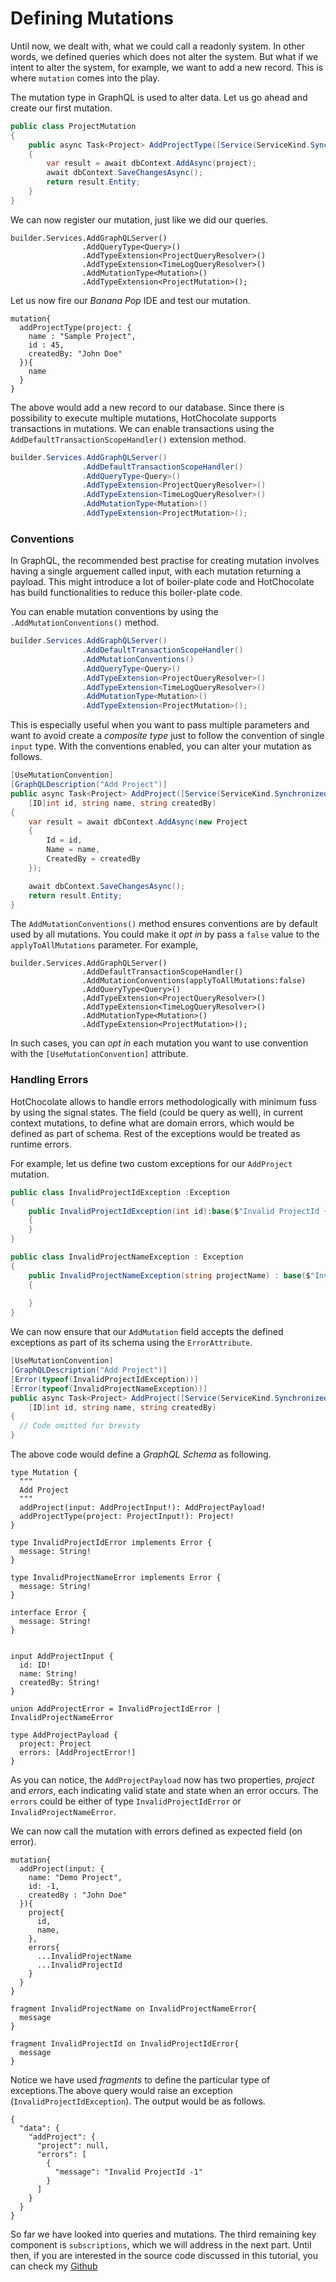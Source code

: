 # Defining Mutations

Until now, we dealt with, what we could call a readonly system. In other words, we defined queries which does not alter the system. But what if we intent to alter the system, for example, we want to add a new record. This is where `mutation` comes into the play.

The mutation type in GraphQL is used to alter data. Let us go ahead and create our first mutation.

```csharp
public class ProjectMutation
{
    public async Task<Project> AddProjectType([Service(ServiceKind.Synchronized)] DemoGraphContext dbContext, Project project)
    {
        var result = await dbContext.AddAsync(project);
        await dbContext.SaveChangesAsync();
        return result.Entity;
    }
}
```

We can now register our mutation, just like we did our queries. 

```
builder.Services.AddGraphQLServer()
                .AddQueryType<Query>()
                .AddTypeExtension<ProjectQueryResolver>()
                .AddTypeExtension<TimeLogQueryResolver>()
                .AddMutationType<Mutation>()
                .AddTypeExtension<ProjectMutation>();
```

Let us now fire our _Banana Pop_ IDE and test our mutation.

```text
mutation{
  addProjectType(project: {
    name : "Sample Project",
    id : 45,
    createdBy: "John Doe"
  }){
    name
  }
}
```

The above would add a new record to our database. Since there is possibility to execute multiple mutations, HotChocolate supports transactions in mutations. We can enable transactions using the `AddDefaultTransactionScopeHandler()` extension method.

```csharp
builder.Services.AddGraphQLServer()
                .AddDefaultTransactionScopeHandler()
                .AddQueryType<Query>()
                .AddTypeExtension<ProjectQueryResolver>()
                .AddTypeExtension<TimeLogQueryResolver>()
                .AddMutationType<Mutation>()
                .AddTypeExtension<ProjectMutation>();
```


### Conventions

In GraphQL, the recommended best practise for creating mutation involves having a single arguement called input, with each mutation returning a payload. This might introduce a lot of boiler-plate code and HotChocolate has build functionalities to reduce this boiler-plate code.

You can enable mutation conventions by using the `.AddMutationConventions()` method.

```csharp
builder.Services.AddGraphQLServer()
                .AddDefaultTransactionScopeHandler()
                .AddMutationConventions()
                .AddQueryType<Query>()
                .AddTypeExtension<ProjectQueryResolver>()
                .AddTypeExtension<TimeLogQueryResolver>()
                .AddMutationType<Mutation>()
                .AddTypeExtension<ProjectMutation>();
```


This is especially useful when you want to pass multiple parameters and want to avoid create a _composite type_ just to follow the convention of single `input` type.
With the conventions enabled, you can alter your mutation as follows.

```csharp
[UseMutationConvention]
[GraphQLDescription("Add Project")]
public async Task<Project> AddProject([Service(ServiceKind.Synchronized)] DemoGraphContext dbContext,
    [ID]int id, string name, string createdBy)
{
    var result = await dbContext.AddAsync(new Project
    {
        Id = id,
        Name = name,
        CreatedBy = createdBy
    });

    await dbContext.SaveChangesAsync();
    return result.Entity;
}
```


The `AddMutationConventions()` method ensures conventions are by default used by all mutations. You could make it _opt in_ by pass a `false` value to the  `applyToAllMutations` parameter. For example,

```
builder.Services.AddGraphQLServer()
                .AddDefaultTransactionScopeHandler()
                .AddMutationConventions(applyToAllMutations:false)
                .AddQueryType<Query>()
                .AddTypeExtension<ProjectQueryResolver>()
                .AddTypeExtension<TimeLogQueryResolver>()
                .AddMutationType<Mutation>()
                .AddTypeExtension<ProjectMutation>();
```

In such cases, you can _opt in_  each mutation you want to use convention with the `[UseMutationConvention]` attribute.

### Handling Errors

HotChocolate allows to handle errors methodologically with minimum fuss by using the signal states. The field (could be query as well), in current context mutations, to define what are domain errors, which would be defined as part of schema. Rest of the exceptions would be treated as runtime errors.

For example, let us define two custom exceptions for our `AddProject` mutation.

```csharp
public class InvalidProjectIdException :Exception
{
    public InvalidProjectIdException(int id):base($"Invalid ProjectId {id}")
    {
    }
}

public class InvalidProjectNameException : Exception
{
    public InvalidProjectNameException(string projectName) : base($"Invalid Project Name {projectName}")
    {
        
    }
}
```

We can now ensure that our `AddMutation` field accepts the defined exceptions as part of its schema using the `ErrorAttribute`.

```csharp
[UseMutationConvention]
[GraphQLDescription("Add Project")]
[Error(typeof(InvalidProjectIdException))]
[Error(typeof(InvalidProjectNameException))]
public async Task<Project> AddProject([Service(ServiceKind.Synchronized)] DemoGraphContext dbContext,
    [ID]int id, string name, string createdBy)
{
  // Code omitted for brevity
}
```
The above code would define a _GraphQL Schema_ as following.

```
type Mutation {
  """
  Add Project
  """
  addProject(input: AddProjectInput!): AddProjectPayload!
  addProjectType(project: ProjectInput!): Project!
}

type InvalidProjectIdError implements Error {
  message: String!
}

type InvalidProjectNameError implements Error {
  message: String!
}

interface Error {
  message: String!
}


input AddProjectInput {
  id: ID!
  name: String!
  createdBy: String!
}

union AddProjectError = InvalidProjectIdError | InvalidProjectNameError

type AddProjectPayload {
  project: Project
  errors: [AddProjectError!]
}

```

As you can notice, the `AddProjectPayload` now has two properties, _project_ and _errors_, each indicating valid state and state when an error occurs. The `errors` could be either of type `InvalidProjectIdError` or `InvalidProjectNameError`.

We can now call the mutation with errors defined as expected field (on error).

```
mutation{
  addProject(input: {
    name: "Demo Project",
    id: -1,
    createdBy : "John Doe"
  }){
    project{
      id,
      name,
    },
    errors{
      ...InvalidProjectName
      ...InvalidProjectId
    }
  }
}

fragment InvalidProjectName on InvalidProjectNameError{
  message
}

fragment InvalidProjectId on InvalidProjectIdError{
  message
}
```

Notice we have used _fragments_ to define the particular type of exceptions.The above query would raise an exception (`InvalidProjectIdException`). The output would be as follows.

```
{
  "data": {
    "addProject": {
      "project": null,
      "errors": [
        {
          "message": "Invalid ProjectId -1"
        }
      ]
    }
  }
}
```

So far we have looked into queries and mutations. The third remaining key component is `subscriptions`, which we will address in the next part. Until then, if you are interested in the source code discussed in this tutorial, you can check my [Github](https://github.com/anuviswan/LearningPoint/tree/master/GraphQL/HotChocolate/Day%20003)
